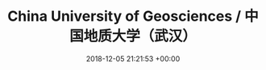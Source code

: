 ---
layout: post
title:  "China University of Geosciences / 中国地质大学（武汉）"
date:   2018-12-05 21:21:53 +00:00
image: /images/CUG.jpg
categories: xue
---